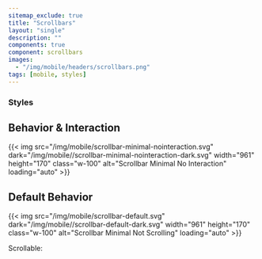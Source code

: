 ```yaml
---
sitemap_exclude: true
title: "Scrollbars"
layout: "single"
description: ""
components: true
component: scrollbars
images:
  - "/img/mobile/headers/scrollbars.png"
tags: [mobile, styles]
---
```

### Styles

## Behavior & Interaction

{{< img src="/img/mobile/scrollbar-minimal-nointeraction.svg" dark="/img/mobile//scrollbar-minimal-nointeraction-dark.svg" width="961" height="170" class="w-100" alt="Scrollbar Minimal No Interaction" loading="auto" >}}

## Default Behavior


{{< img src="/img/mobile/scrollbar-default.svg" dark="/img/mobile//scrollbar-default-dark.svg" width="961" height="170" class="w-100" alt="Scrollbar Minimal Not Scrolling" loading="auto" >}}

Scrollable:
